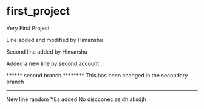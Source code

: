 # first_project
Very First Project

Line added and modified by Himanshu

Second line added by Himanshu

Added a new line by second account

****** second branch ********
This has been changed in the secondary branch
********************************
New line random
YEs added 
No discconec
asjdh
aksdjh
